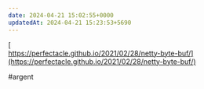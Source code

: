 ```yaml
---
date: 2024-04-21 15:02:55+0000
updatedAt: 2024-04-21 15:23:53+5690
---
```

[  
https://perfectacle.github.io/2021/02/28/netty-byte-buf/](https://perfectacle.github.io/2021/02/28/netty-byte-buf/)

#argent 